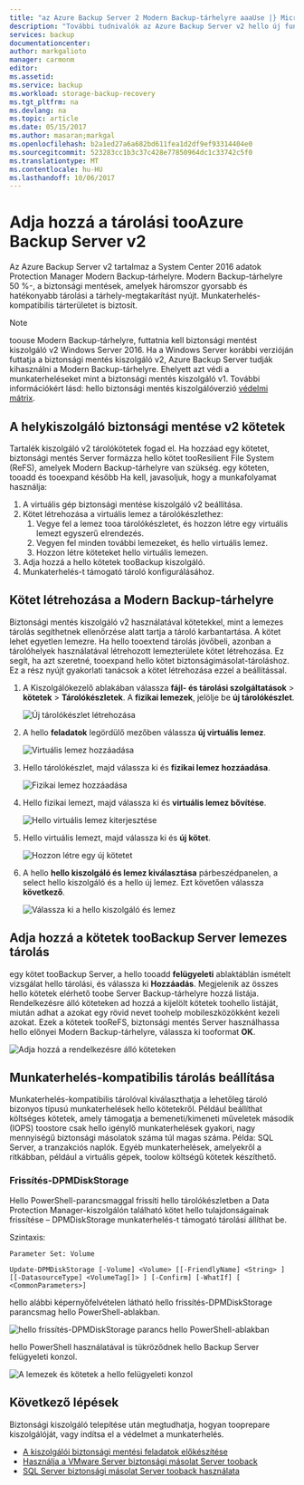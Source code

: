 ```yaml
---
title: "az Azure Backup Server 2 Modern Backup-tárhelyre aaaUse |} Microsoft Docs"
description: "További tudnivalók az Azure Backup Server v2 hello új funkciói. Ez a cikk ismerteti, hogyan tooupgrade a biztonsági mentés Server telepítését."
services: backup
documentationcenter: 
author: markgalioto
manager: carmonm
editor: 
ms.assetid: 
ms.service: backup
ms.workload: storage-backup-recovery
ms.tgt_pltfrm: na
ms.devlang: na
ms.topic: article
ms.date: 05/15/2017
ms.author: masaran;markgal
ms.openlocfilehash: b2a1ed27a6a682bd611fea1d2df9ef93314404e0
ms.sourcegitcommit: 523283cc1b3c37c428e77850964dc1c33742c5f0
ms.translationtype: MT
ms.contentlocale: hu-HU
ms.lasthandoff: 10/06/2017
---
```

# <a name="add-storage-tooazure-backup-server-v2"></a>Adja hozzá a tárolási tooAzure Backup Server v2

Az Azure Backup Server v2 tartalmaz a System Center 2016 adatok Protection Manager Modern Backup-tárhelyre. Modern Backup-tárhelyre 50 %-, a biztonsági mentések, amelyek háromszor gyorsabb és hatékonyabb tárolási a tárhely-megtakarítást nyújt. Munkaterhelés-kompatibilis tárterületet is biztosít. 

> [!NOTE]
> toouse Modern Backup-tárhelyre, futtatnia kell biztonsági mentést kiszolgáló v2 Windows Server 2016. Ha a Windows Server korábbi verzióján futtatja a biztonsági mentés kiszolgáló v2, Azure Backup Server tudják kihasználni a Modern Backup-tárhelyre. Ehelyett azt védi a munkaterheléseket mint a biztonsági mentés kiszolgáló v1. További információkért lásd: hello biztonsági mentés kiszolgálóverzió [védelmi mátrix](backup-mabs-protection-matrix.md).

## <a name="volumes-in-backup-server-v2"></a>A helykiszolgáló biztonsági mentése v2 kötetek

Tartalék kiszolgáló v2 tárolókötetek fogad el. Ha hozzáad egy kötetet, biztonsági mentés Server formázza hello kötet tooResilient File System (ReFS), amelyek Modern Backup-tárhelyre van szükség. egy köteten, tooadd és tooexpand később Ha kell, javasoljuk, hogy a munkafolyamat használja:

1.  A virtuális gép biztonsági mentése kiszolgáló v2 beállítása.
2.  Kötet létrehozása a virtuális lemez a tárolókészlethez:
    1.  Vegye fel a lemez tooa tárolókészletet, és hozzon létre egy virtuális lemezt egyszerű elrendezés.
    2.  Vegyen fel minden további lemezeket, és hello virtuális lemez.
    3.  Hozzon létre köteteket hello virtuális lemezen.
3.  Adja hozzá a hello kötetek tooBackup kiszolgáló.
4.  Munkaterhelés-t támogató tároló konfigurálásához.

## <a name="create-a-volume-for-modern-backup-storage"></a>Kötet létrehozása a Modern Backup-tárhelyre

Biztonsági mentés kiszolgáló v2 használatával kötetekkel, mint a lemezes tárolás segíthetnek ellenőrzése alatt tartja a tároló karbantartása. A kötet lehet egyetlen lemezre. Ha hello tooextend tárolás jövőbeli, azonban a tárolóhelyek használatával létrehozott lemezterülete kötet létrehozása. Ez segít, ha azt szeretné, tooexpand hello kötet biztonságimásolat-tároláshoz. Ez a rész nyújt gyakorlati tanácsok a kötet létrehozása ezzel a beállítással.

1. A Kiszolgálókezelő ablakában válassza **fájl- és tárolási szolgáltatások** > **kötetek** > **Tárolókészletek**. A **fizikai lemezek**, jelölje be **új tárolókészlet**. 

    ![Új tárolókészlet létrehozása](./media/backup-mabs-add-storage/mabs-add-storage-1.png)

2. A hello **feladatok** legördülő mezőben válassza **új virtuális lemez**.

    ![Virtuális lemez hozzáadása](./media/backup-mabs-add-storage/mabs-add-storage-2.png)

3. Hello tárolókészlet, majd válassza ki és **fizikai lemez hozzáadása**.

    ![Fizikai lemez hozzáadása](./media/backup-mabs-add-storage/mabs-add-storage-3.png)

4. Hello fizikai lemezt, majd válassza ki és **virtuális lemez bővítése**.

    ![Hello virtuális lemez kiterjesztése](./media/backup-mabs-add-storage/mabs-add-storage-4.png)

5. Hello virtuális lemezt, majd válassza ki és **új kötet**.

    ![Hozzon létre egy új kötetet](./media/backup-mabs-add-storage/mabs-add-storage-5.png)

6. A hello **hello kiszolgáló és lemez kiválasztása** párbeszédpanelen, a select hello kiszolgáló és a hello új lemez. Ezt követően válassza **következő**.

    ![Válassza ki a hello kiszolgáló és lemez](./media/backup-mabs-add-storage/mabs-add-storage-6.png)

## <a name="add-volumes-toobackup-server-disk-storage"></a>Adja hozzá a kötetek tooBackup Server lemezes tárolás

egy kötet tooBackup Server, a hello tooadd **felügyeleti** ablaktáblán ismételt vizsgálat hello tárolási, és válassza ki **Hozzáadás**. Megjelenik az összes hello kötetek elérhető toobe Server Backup-tárhelyre hozzá listája. Rendelkezésre álló köteteken ad hozzá a kijelölt kötetek toohello listáját, miután adhat a azokat egy rövid nevet toohelp mobileszközökként kezeli azokat. Ezek a kötetek tooReFS, biztonsági mentés Server használhassa hello előnyei Modern Backup-tárhelyre, válassza ki tooformat **OK**.

![Adja hozzá a rendelkezésre álló köteteken](./media/backup-mabs-add-storage/mabs-add-storage-7.png)

## <a name="set-up-workload-aware-storage"></a>Munkaterhelés-kompatibilis tárolás beállítása

Munkaterhelés-kompatibilis tárolóval kiválaszthatja a lehetőleg tároló bizonyos típusú munkaterhelések hello kötetekről. Például beállíthat költséges kötetek, amely támogatja a bemeneti/kimeneti műveletek második (IOPS) toostore csak hello igénylő munkaterhelések gyakori, nagy mennyiségű biztonsági másolatok száma túl magas száma. Példa: SQL Server, a tranzakciós naplók. Egyéb munkaterhelések, amelyekről a ritkábban, például a virtuális gépek, toolow költségű kötetek készíthető.

### <a name="update-dpmdiskstorage"></a>Frissítés-DPMDiskStorage

Hello PowerShell-parancsmaggal frissíti hello tárolókészletben a Data Protection Manager-kiszolgálón található kötet hello tulajdonságainak frissítése – DPMDiskStorage munkaterhelés-t támogató tárolási állíthat be.

Szintaxis:

`Parameter Set: Volume`

```
Update-DPMDiskStorage [-Volume] <Volume> [[-FriendlyName] <String> ] [[-DatasourceType] <VolumeTag[]> ] [-Confirm] [-WhatIf] [ <CommonParameters>]
```
hello alábbi képernyőfelvételen látható hello frissítés-DPMDiskStorage parancsmag hello PowerShell-ablakban.

![hello frissítés-DPMDiskStorage parancs hello PowerShell-ablakban](./media/backup-mabs-add-storage/mabs-add-storage-8.png)

hello PowerShell használatával is tükröződnek hello Backup Server felügyeleti konzol.

![A lemezek és kötetek a hello felügyeleti konzol](./media/backup-mabs-add-storage/mabs-add-storage-9.png)

## <a name="next-steps"></a>Következő lépések
Biztonsági kiszolgáló telepítése után megtudhatja, hogyan tooprepare kiszolgálóját, vagy indítsa el a védelmet a munkaterhelés.

- [A kiszolgálói biztonsági mentési feladatok előkészítése](backup-azure-microsoft-azure-backup.md)
- [Használja a VMware Server biztonsági másolat Server tooback](backup-azure-backup-server-vmware.md)
- [SQL Server biztonsági másolat Server tooback használata](backup-azure-sql-mabs.md)

